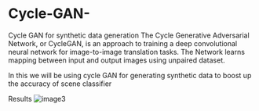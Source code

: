 # Cycle-GAN-
Cycle GAN for synthetic data generation 
The Cycle Generative Adversarial Network, or CycleGAN, is an approach to training a deep convolutional neural network for image-to-image translation tasks. The Network learns mapping between input and output images using unpaired dataset.

In this we will be using cycle GAN for generating synthetic data to boost up the accuracy of scene classifier



Results
![image3](https://user-images.githubusercontent.com/53971225/140260779-50edb083-f376-482b-a5d9-d6d5e822248e.png)


